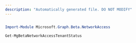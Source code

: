 ```yaml
---
description: "Automatically generated file. DO NOT MODIFY"
---
```


```powershell

Import-Module Microsoft.Graph.Beta.NetworkAccess

Get-MgBetaNetworkAccessTenantStatus

```